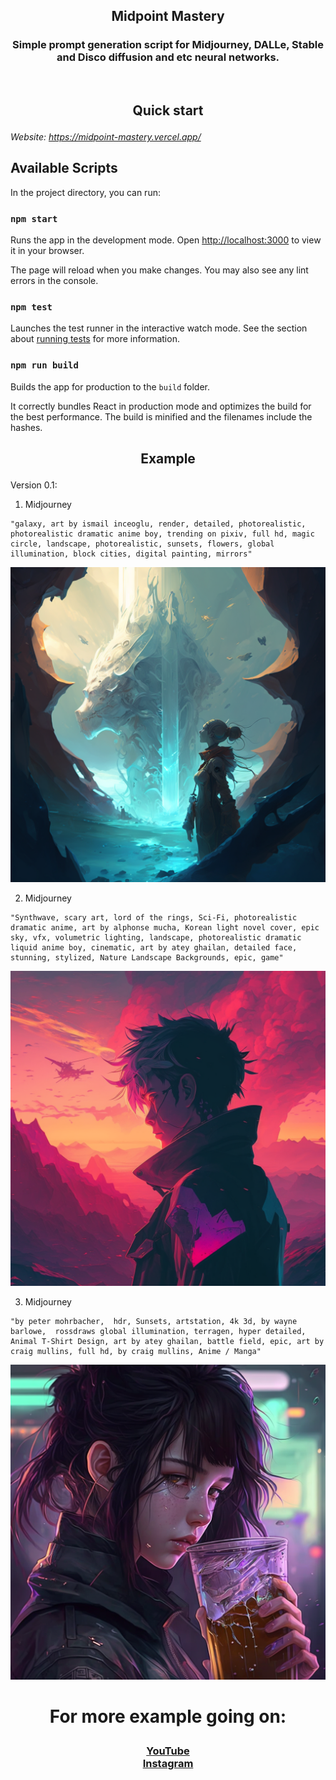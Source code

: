 <h2 align="center">
    <p>Midpoint Mastery</p>
</h2>
<h3 align="center">
    <p>Simple prompt generation script for Midjourney, DALLe, Stable and Disco diffusion and etc neural networks.</p>
</h3><br>

## <p align="center">Quick start</p>

_Website: https://midpoint-mastery.vercel.app/_

## Available Scripts

In the project directory, you can run:

### `npm start`

Runs the app in the development mode. Open [http://localhost:3000](http://localhost:3000) to view it in your browser.

The page will reload when you make changes. You may also see any lint errors in the console.

### `npm test`

Launches the test runner in the interactive watch mode. See the section about [running tests](https://facebook.github.io/create-react-app/docs/running-tests) for more information.

### `npm run build`

Builds the app for production to the `build` folder.

It correctly bundles React in production mode and optimizes the build for the best performance. The build is minified and the filenames include the hashes.

## <p align="center">Example</p>

Version 0.1:
1. Midjourney
```
"galaxy, art by ismail inceoglu, render, detailed, photorealistic, photorealistic dramatic anime boy, trending on pixiv, full hd, magic circle, landscape, photorealistic, sunsets, flowers, global illumination, block cities, digital painting, mirrors"
```
![rdm-figure](img/1.png)

2. Midjourney
```
"Synthwave, scary art, lord of the rings, Sci-Fi, photorealistic dramatic anime, art by alphonse mucha, Korean light novel cover, epic sky, vfx, volumetric lighting, landscape, photorealistic dramatic liquid anime boy, cinematic, art by atey ghailan, detailed face, stunning, stylized, Nature Landscape Backgrounds, epic, game"
```
![rdm-figure](img/2.png)

3. Midjourney
```
"by peter mohrbacher,  hdr, Sunsets, artstation, 4k 3d, by wayne barlowe,  rossdraws global illumination, terragen, hyper detailed, Animal T-Shirt Design, art by atey ghailan, battle field, epic, art by craig mullins, full hd, by craig mullins, Anime / Manga"
```
![rdm-figure](img/3.png)

# <p align="center">For more example going on:</p>
<h3 align="center">
	<a href="https://youtube.com/@Barkerbg001Shorts" target='_blank'>YouTube</a><br>
	<a href="https://www.instagram.com/barkerbg001" target='_blank'>Instagram</a><br>
</h3>
